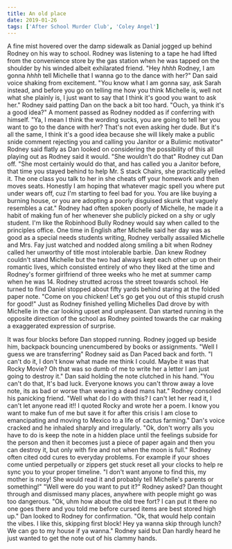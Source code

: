 ```yaml
---
title: An old place
date: 2019-01-26
tags: ['After School Murder Club', 'Coley Angel']
---
```


A fine mist hovered over the damp sidewalk as Danial jogged up behind Rodney on his way to school. Rodney was listening to a tape he had lifted from the convenience store by the gas station when he was tapped on the shoulder by his winded albeit exhilarated friend. "Hey *hhhh* Rodney, I am gonna *hhhh* tell Michelle that I wanna go to the dance with her?" Dan said voice shaking from excitement. "You know what I am gonna say, ask Sarah instead, and before you go on telling me how you think Michelle is, well not what she plainly is, I just want to say that I think it's good you want to ask her." Rodney said patting Dan on the back a bit too hard. "Ouch, ya think it's a good idea?" A moment passed as Rodney nodded as if conferring with himself. "Ya, I mean I think the wording sucks, you are going to tell her you want to go to the dance with her? That's not even asking her dude. But it's all the same, I think it's a good idea because she will likely make a public snide comment rejecting you and calling you Janitor or a Bulimic motivator" Rodney said flatly as Dan looked on considering the possibility of this all playing out as Rodney said it would. "She wouldn't do that" Rodney cut Dan off. "She most certainly would do that, and has called you a Janitor before, that time you stayed behind to help Mr. S stack Chairs, she practically yelled it. The one class you talk to her in she cheats off your homework and then moves seats. Honestly I am hoping that whatever magic spell you where put under wears off, cuz I'm starting to feel bad for you. You are like buying a burning house, or you are adopting a poorly disguised skunk that vaguely resembles a cat." Rodney had often spoken poorly of Michelle, he made it a habit of making fun of her whenever she publicly picked on a shy or ugly student. I'm like the Robinhood Bully Rodney would say when called to the principles office. One time in English after Michelle said her day was as good as a special needs students writing, Rodney verbally assailed Michelle and Mrs. Fay just watched and nodded along smiling a bit when Rodney called her unworthy of title most intolerable barbie. Dan knew Rodney couldn't stand Michelle but the two had always kept each other up on their romantic lives, which consisted entirely of who they liked at the time and Rodney's former girlfriend of three weeks who he met at summer camp when he was 14. Rodney strutted across the street towards school. He turned to find Daniel stopped about fifty yards behind staring at the folded paper note. "Come on you chicken! Let's go get you out of this stupid crush for good!" Just as Rodney finished yelling Michelles Dad drove by with Michelle in the car looking upset and unpleasent. Dan started running in the opposite direction of the school as Rodney pointed towards the car making a exaggerated expression of surprise.

It was four blocks before Dan stopped running. Rodney jogged up beside him, backpack bouncing unencumbered by books or assignments. "Well I guess we are transferring" Rodney said as Dan Paced back and forth. "I can't do it, I don't know what made me think I could. Maybe it was that Rocky Movie? Oh that was so dumb of me to write her a letter I am just going to destroy it." Dan said holding the note clutched in his hand. "You can't do that, It's bad luck. Everyone knows you can't throw away a love note, its as bad or worse than wearing a dead mans hat." Rodney consoled his panicking friend. "Well what do I do with this? I can't let her read it, I can't let anyone read it!! I quoted Rocky and wrote her a poem. I know you want to make fun of me but save it for after this crisis I am close to emancipating and moving to Mexico to a life of cactus farming." Dan's voice cracked and he inhaled sharply and irregularly. "Ok, don't worry alls you have to do is keep the note in a hidden place until the feelings subside for the person and then it becomes just a piece of paper again and then you can destroy it, but only with fire and not when the moon is full." Rodney often cited odd cures to everyday problems. For example if your shoes come untied perpetually or zippers get stuck reset all your clocks to help re sync you to your proper timeline. "I don't want anyone to find this, my mother is nosy! She would read it and probably tell Michelle's parents or something!" "Well were do you want to put it?" Rodney asked? Dan thought through and dismissed many places, anywhere with people might go was too dangerous. "Ok, uhm how about the old tree fort? I can put it there no one goes there and you told me before cursed items are best stored high up." Dan looked to Rodney for confirmation. "Ok, that would help contain the vibes. I like this, skipping first block! Hey ya wanna skip through lunch? We can go to my house if ya wanna." Rodney said but Dan hardly heard he just wanted to get the note out of his clammy hands.
